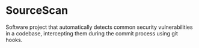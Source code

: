 # SourceScan
Software project that automatically detects common security vulnerabilities in a codebase, intercepting them during the commit process using git hooks.
